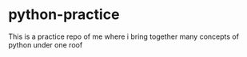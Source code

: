 # python-practice
This is a practice repo of me where i bring together many concepts of python under one roof

